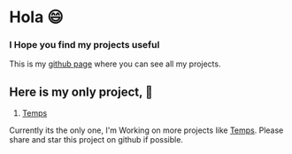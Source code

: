 # **Hola** 😄
### I Hope you find my projects useful
This is my [github page](https://github.com/Harshu743) where you can see all my projects.

## Here is my only project, 🔽
1. [Temps](https://github.com/Harshu743/Temps)

Currently its the only one, I'm Working on more projects like [Temps](https://github.com/Harshu743/Temps).
Please share and star this project on github if possible.
